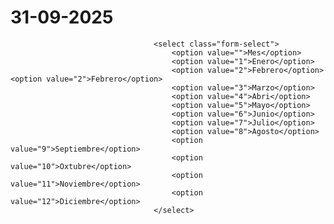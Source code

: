 # 31-09-2025
                                    <select class="form-select">
                                        <option value="">Mes</option>
                                        <option value="1">Enero</option>
                                        <option value="2">Febrero</option>                                        <option value="2">Febrero</option>
                                        <option value="3">Marzo</option>
                                        <option value="4">Abri</option>
                                        <option value="5">Mayo</option>
                                        <option value="6">Junio</option>
                                        <option value="7">Julio</option>
                                        <option value="8">Agosto</option>
                                        <option value="9">Septiembre</option>
                                        <option value="10">Oxtubre</option>
                                        <option value="11">Noviembre</option>
                                        <option value="12">Diciembre</option>
                                    </select>